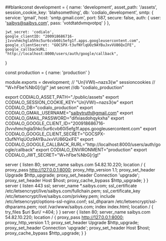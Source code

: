 ##blankconst development = {
    name: 'development',
    asset_path: '/assets',
    session_cookie_key: 'blahsomething',
    db: 'codialo_development',
    smtp: {
        service: 'gmail',
        host: 'smtp.gmail.com',
        port: 587,
        secure: false,
        auth: {
            user: 'saibys@saibys.com',
            pass: 'votdtatdvmqvotpq'
        }
    },
   
    
    jwt_secret: 'codialo',
    google_clientID: "200918686716-j1vvvhmchgla5hkc5ur6cvb60i5efg1f.apps.googleusercontent.com",
    google_clientSecret: "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",
    google_callbackURL: "http://localhost:8000/users/auth/google/callback",
}


const production =  {
    name: 'production'
}



module.exports = development;
// "Un}VWl)~nazs3{w" sessioncookies 
   // "W+hFbe%NbG[r]g!"  jwt secret
   //db "codialo_production"

export CODIALO_ASSET_PATH="./public/assets"
export CODIALO_SESSION_COOKIE_KEY="Un}VWl)~nazs3{w"
export CODIALO_DB="codialo_production"
export CODIALO_GMAIL_USERNAME="saibytruth@gmail.com"
export CODIALO_GMAIL_PASSWORD="difxiasdohqykxha"
export CODIALO_GOOGLE_CLIENT_ID="200918686716-j1vvvhmchgla5hkc5ur6cvb60i5efg1f.apps.googleusercontent.com"
export CODIALO_GOOGLE_CLIENT_SECRET="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"
export CODIALO_GOOGLE_CALLBACK_RURL="http://localhost:8000/users/auth/google/callback"
export CODIALO_ENVIRONMENT="production"
export CODIALO_JWT_SECRET="W+hFbe%NbG[r]g!"

server {
    listen 80;
    server_name saibys.com 54.82.10.220;
    location / {
        proxy_pass http://127.0.0.1:8000;
        proxy_http_version 1.1;
        proxy_set_header Upgrade $http_upgrade;
        proxy_set_header Connection 'upgrade';
        proxy_set_header Host $host;
        proxy_cache_bypass $http_upgrade;
     }
}
server {
  listen 443 ssl;
  server_name *.saibys.com;
  ssl_certificate /etc/letsencrypt/live/saibys.com/fullchain.pem;
  ssl_certificate_key /etc/letsencrypt/live/saibys.com/privkey.pem;
  include /etc/letsencrypt/options-ssl-nginx.conf;
  ssl_dhparam /etc/letsencrypt/ssl-dhparams.pem;
  root /var/www/saibys.com;
  index index.html;
  location / {
    try_files $uri $uri/ =404;
  }
}
server {
    listen 80;
    server_name saibys.com 54.82.10.220;
    location / {
        proxy_pass http://127.0.0.1:8000;
        proxy_http_version 1.1;
        proxy_set_header Upgrade $http_upgrade;
        proxy_set_header Connection 'upgrade';
        proxy_set_header Host $host;
        proxy_cache_bypass $http_upgrade;
     }
}